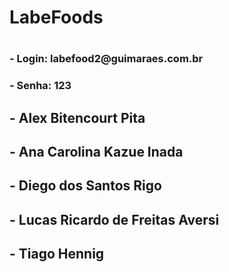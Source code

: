<h1>LabeFoods<h1>
  
  <h3>- Login: labefood2@guimaraes.com.br<h3>
  <h3>- Senha: 123<h3>


<h2>- Alex Bitencourt Pita</h2>
<h2>- Ana Carolina Kazue Inada</h2>
<h2>- Diego dos Santos Rigo</h2>
<h2>- Lucas Ricardo de Freitas Aversi</h2>
<h2>- Tiago Hennig</h2>
